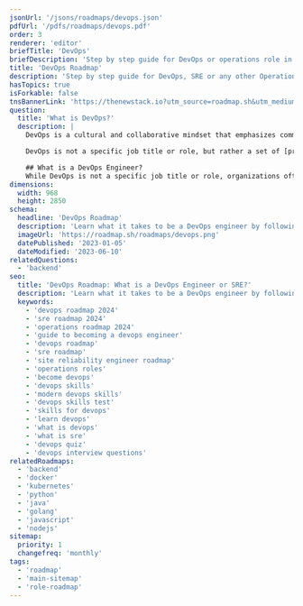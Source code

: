 ```yaml
---
jsonUrl: '/jsons/roadmaps/devops.json'
pdfUrl: '/pdfs/roadmaps/devops.pdf'
order: 3
renderer: 'editor'
briefTitle: 'DevOps'
briefDescription: 'Step by step guide for DevOps or operations role in 2024'
title: 'DevOps Roadmap'
description: 'Step by step guide for DevOps, SRE or any other Operations Role in 2024'
hasTopics: true
isForkable: false
tnsBannerLink: 'https://thenewstack.io?utm_source=roadmap.sh&utm_medium=Referral&utm_campaign=Alert'
question:
  title: 'What is DevOps?'
  description: |
    DevOps is a cultural and collaborative mindset that emphasizes communication, collaboration, integration, and [automation](https://roadmap.sh/devops/automation) between development and operations teams in order to achieve faster and more reliable software delivery.

    DevOps is not a specific job title or role, but rather a set of [principles and practices](https://roadmap.sh/devops/principles) that can be applied across a variety of roles in software development and IT operations. Anyone involved in the software development and delivery process can adopt a DevOps mindset and apply DevOps practices in their work, including developers, testers, operations engineers, product managers, and others.

    ## What is a DevOps Engineer?
    While DevOps is not a specific job title or role, organizations often hire for a "DevOps Engineer" role. A [DevOps Engineer](https://roadmap.sh/devops/devops-engineer) is a software engineer who specializes in the practices and [tools](https://roadmap.sh/devops/tools) that enable the continuous delivery of software. DevOps Engineers are responsible for the design and implementation of applications, software, and services for their organization, and they work closely with developers, testers, and operations staff to oversee the code releases.
dimensions:
  width: 968
  height: 2850
schema:
  headline: 'DevOps Roadmap'
  description: 'Learn what it takes to be a DevOps engineer by following the steps, skills, resources, and guides listed in our community-driven roadmap.'
  imageUrl: 'https://roadmap.sh/roadmaps/devops.png'
  datePublished: '2023-01-05'
  dateModified: '2023-06-10'
relatedQuestions:
  - 'backend'
seo:
  title: 'DevOps Roadmap: What is a DevOps Engineer or SRE?'
  description: 'Learn what it takes to be a DevOps engineer by following the steps, skills, resources, and guides listed in our community-driven roadmap.'
  keywords:
    - 'devops roadmap 2024'
    - 'sre roadmap 2024'
    - 'operations roadmap 2024'
    - 'guide to becoming a devops engineer'
    - 'devops roadmap'
    - 'sre roadmap'
    - 'site reliability engineer roadmap'
    - 'operations roles'
    - 'become devops'
    - 'devops skills'
    - 'modern devops skills'
    - 'devops skills test'
    - 'skills for devops'
    - 'learn devops'
    - 'what is devops'
    - 'what is sre'
    - 'devops quiz'
    - 'devops interview questions'
relatedRoadmaps:
  - 'backend'
  - 'docker'
  - 'kubernetes'
  - 'python'
  - 'java'
  - 'golang'
  - 'javascript'
  - 'nodejs'
sitemap:
  priority: 1
  changefreq: 'monthly'
tags:
  - 'roadmap'
  - 'main-sitemap'
  - 'role-roadmap'
---
```


